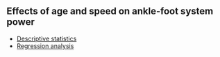 ## Effects of age and speed on ankle-foot system power
- [Descriptive statistics](https://nbviewer.jupyter.org/github/BMClab/papers/blob/master/age_speed_af_power/notebooks/UDdescriptive.ipynb)   
- [Regression analysis](https://nbviewer.jupyter.org/github/BMClab/papers/blob/master/age_speed_af_power/notebooks/UDregression.ipynb)  

